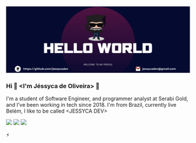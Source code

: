 <!--Banner-->
![jessycadev Banner Image](./banner.png)

### <strong>Hi</strong> 👋 <I'm Jéssyca de Oliveira> 👾

I'm a student of Software Engineer, and programmer analyst at Serabi Gold, and I've been working in tech since
2018. I'm from Brazil, currently live Belém, I like to be called &lt;JESSYCA DEV&gt;

[<img src="https://img.shields.io/badge/twitter-%231DA1F2.svg?&style=for-the-badge&logo=twitter&logoColor=white" />](https://twitter.com/jessycadev)
[<img src="https://img.shields.io/badge/linkedin-%230077B5.svg?&style=for-the-badge&logo=linkedin&logoColor=white" />](https://www.linkedin.com/in/jessycadev/)
[<img src = "https://img.shields.io/badge/instagram-%23E4405F.svg?&style=for-the-badge&logo=instagram&logoColor=white">](https://www.instagram.com/jessycadev/)


⚡ 

